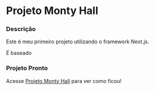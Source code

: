
# Projeto Monty Hall


### Descrição
Este é meu primeiro projeto utilizando o framework Next.js.

É baseado

### Projeto Pronto 

Acesse [Projeto Monty Hall](https://monty-hall-project.netlify.app/) para ver como ficou!
